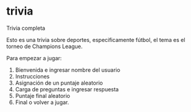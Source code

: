 # trivia
Trivia completa

Esto es una trivia sobre deportes, especificamente fútbol, el tema es el torneo de Champions League.

Para empezar a jugar:

1. Bienvenida e ingresar nombre del usuario
2. Instrucciones
3. Asignación de un puntaje aleatorio
4. Carga de preguntas e ingresar respuesta
5. Puntaje final aleatorio
6. Final o volver a jugar.


